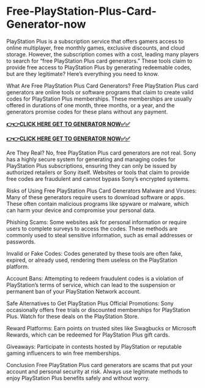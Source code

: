 # Free-PlayStation-Plus-Card-Generator-now

PlayStation Plus is a subscription service that offers gamers access to online multiplayer, free monthly games, exclusive discounts, and cloud storage. However, the subscription comes with a cost, leading many players to search for “free PlayStation Plus card generators.” These tools claim to provide free access to PlayStation Plus by generating redeemable codes, but are they legitimate? Here’s everything you need to know.

What Are Free PlayStation Plus Card Generators?
Free PlayStation Plus card generators are online tools or software programs that claim to create valid codes for PlayStation Plus memberships. These memberships are usually offered in durations of one month, three months, or a year, and the generators promise codes for these plans without any payment.

[**👉👉CLICK HERE GET TO GENERATOR NOW✅✅**](https://free24.raj-solution.com/free-psn-gift-card/)

[**👉👉CLICK HERE GET TO GENERATOR NOW✅✅**](https://free24.raj-solution.com/free-psn-gift-card/)


Are They Real?
No, free PlayStation Plus card generators are not real. Sony has a highly secure system for generating and managing codes for PlayStation Plus subscriptions, ensuring they can only be issued by authorized retailers or Sony itself. Websites or tools that claim to provide free codes are fraudulent and cannot bypass Sony’s encrypted systems.

Risks of Using Free PlayStation Plus Card Generators
Malware and Viruses: Many of these generators require users to download software or apps. These often contain malicious programs like spyware or malware, which can harm your device and compromise your personal data.

Phishing Scams: Some websites ask for personal information or require users to complete surveys to access the codes. These methods are commonly used to steal sensitive information, such as email addresses or passwords.

Invalid or Fake Codes: Codes generated by these tools are often fake, expired, or already used, rendering them useless on the PlayStation platform.

Account Bans: Attempting to redeem fraudulent codes is a violation of PlayStation’s terms of service, which can lead to the suspension or permanent ban of your PlayStation Network account.

Safe Alternatives to Get PlayStation Plus
Official Promotions: Sony occasionally offers free trials or discounted memberships for PlayStation Plus. Watch for these deals on the PlayStation Store.

Reward Platforms: Earn points on trusted sites like Swagbucks or Microsoft Rewards, which can be redeemed for PlayStation Plus gift cards.

Giveaways: Participate in contests hosted by PlayStation or reputable gaming influencers to win free memberships.

Conclusion
Free PlayStation Plus card generators are scams that put your account and personal security at risk. Always use legitimate methods to enjoy PlayStation Plus benefits safely and without worry.
